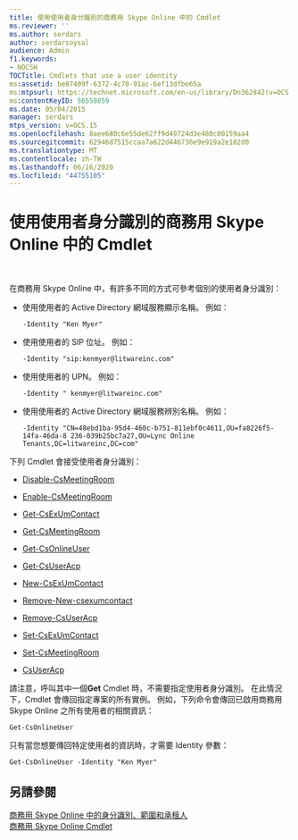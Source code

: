 ```yaml
---
title: 使用使用者身分識別的商務用 Skype Online 中的 Cmdlet
ms.reviewer: ''
ms.author: serdars
author: serdarsoysal
audience: Admin
f1.keywords:
- NOCSH
TOCTitle: Cmdlets that use a user identity
ms:assetid: be87409f-6372-4c70-91ac-6ef13dfbe65a
ms:mtpsurl: https://technet.microsoft.com/en-us/library/Dn362842(v=OCS.15)
ms:contentKeyID: 56558859
ms.date: 05/04/2015
manager: serdars
mtps_version: v=OCS.15
ms.openlocfilehash: 8aee680c6e55de62ff9d49724d3e480c00159aa4
ms.sourcegitcommit: 62946d7515ccaa7a622d44b736e9e919a2e102d0
ms.translationtype: MT
ms.contentlocale: zh-TW
ms.lasthandoff: 06/16/2020
ms.locfileid: "44755105"
---
```

# <a name="cmdlets-in-skype-for-business-online-that-use-a-user-identity"></a>使用使用者身分識別的商務用 Skype Online 中的 Cmdlet

 


在商務用 Skype Online 中，有許多不同的方式可參考個別的使用者身分識別：

  - 使用使用者的 Active Directory 網域服務顯示名稱。 例如：
    
        -Identity "Ken Myer"

  - 使用使用者的 SIP 位址。 例如：
    
        -Identity "sip:kenmyer@litwareinc.com"

  - 使用使用者的 UPN。 例如：
    
        -Identity " kenmyer@litwareinc.com"

  - 使用使用者的 Active Directory 網域服務辨別名稱。 例如：
    
        -Identity "CN=48ebd1ba-95d4-460c-b751-811ebf0c4611,OU=fa8226f5-14fa-46da-8 236-039b25bc7a27,OU=Lync Online Tenants,DC=litwareinc,DC=com"

下列 Cmdlet 會接受使用者身分識別：

  - [Disable-CsMeetingRoom](https://technet.microsoft.com/library/jj204723\(v=ocs.15\))

  - [Enable-CsMeetingRoom](https://technet.microsoft.com/library/jj205062\(v=ocs.15\))

  - [Get-CsExUmContact](https://technet.microsoft.com/library/gg412725\(v=ocs.15\))

  - [Get-CsMeetingRoom](https://technet.microsoft.com/library/jj205277\(v=ocs.15\))

  - [Get-CsOnlineUser](https://technet.microsoft.com/library/jj994026\(v=ocs.15\))

  - [Get-CsUserAcp](https://technet.microsoft.com/library/gg398978\(v=ocs.15\))

  - [New-CsExUmContact](https://technet.microsoft.com/library/gg398139\(v=ocs.15\))

  - [Remove-New-csexumcontact](https://technet.microsoft.com/library/gg398946\(v=ocs.15\))

  - [Remove-CsUserAcp](https://technet.microsoft.com/library/gg398982\(v=ocs.15\))

  - [Set-CsExUmContact](https://technet.microsoft.com/library/gg412944\(v=ocs.15\))

  - [Set-CsMeetingRoom](https://technet.microsoft.com/library/jj204831\(v=ocs.15\))

  - [CsUserAcp](https://technet.microsoft.com/library/gg413018\(v=ocs.15\))

請注意，呼叫其中一個**Get** Cmdlet 時，不需要指定使用者身分識別。 在此情況下，Cmdlet 會傳回指定專案的所有實例。 例如，下列命令會傳回已啟用商務用 Skype Online 之所有使用者的相關資訊：

    Get-CsOnlineUser

只有當您想要傳回特定使用者的資訊時，才需要 Identity 參數：

    Get-CsOnlineUser -Identity "Ken Myer"

## <a name="see-also"></a>另請參閱


[商務用 Skype Online 中的身分識別、範圍和承租人](identities-scopes-and-tenants-in-skype-for-business-online.md)  
[商務用 Skype Online Cmdlet](https://technet.microsoft.com/library/dn362817\(v=ocs.15\))

